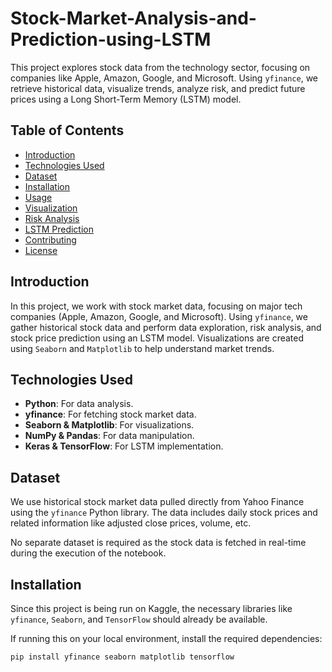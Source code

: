 # Stock-Market-Analysis-and-Prediction-using-LSTM
This project explores stock data from the technology sector, focusing on companies like Apple, Amazon, Google, and Microsoft. Using `yfinance`, we retrieve historical data, visualize trends, analyze risk, and predict future prices using a Long Short-Term Memory (LSTM) model.

## Table of Contents
- [Introduction](#introduction)
- [Technologies Used](#technologies-used)
- [Dataset](#dataset)
- [Installation](#installation)
- [Usage](#usage)
- [Visualization](#visualization)
- [Risk Analysis](#risk-analysis)
- [LSTM Prediction](#lstm-prediction)
- [Contributing](#contributing)
- [License](#license)

## Introduction
In this project, we work with stock market data, focusing on major tech companies (Apple, Amazon, Google, and Microsoft). Using `yfinance`, we gather historical stock data and perform data exploration, risk analysis, and stock price prediction using an LSTM model. Visualizations are created using `Seaborn` and `Matplotlib` to help understand market trends.

## Technologies Used
- **Python**: For data analysis.
- **yfinance**: For fetching stock market data.
- **Seaborn & Matplotlib**: For visualizations.
- **NumPy & Pandas**: For data manipulation.
- **Keras & TensorFlow**: For LSTM implementation.

## Dataset
We use historical stock market data pulled directly from Yahoo Finance using the `yfinance` Python library. The data includes daily stock prices and related information like adjusted close prices, volume, etc.

No separate dataset is required as the stock data is fetched in real-time during the execution of the notebook.

## Installation
Since this project is being run on Kaggle, the necessary libraries like `yfinance`, `Seaborn`, and `TensorFlow` should already be available.

If running this on your local environment, install the required dependencies:
```bash
pip install yfinance seaborn matplotlib tensorflow
